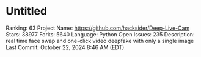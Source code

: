 # Untitled

Ranking: 63
Project Name: https://github.com/hacksider/Deep-Live-Cam
Stars: 38977
Forks: 5640
Language: Python
Open Issues: 235
Description: real time face swap and one-click video deepfake with only a single image
Last Commit: October 22, 2024 8:46 AM (EDT)